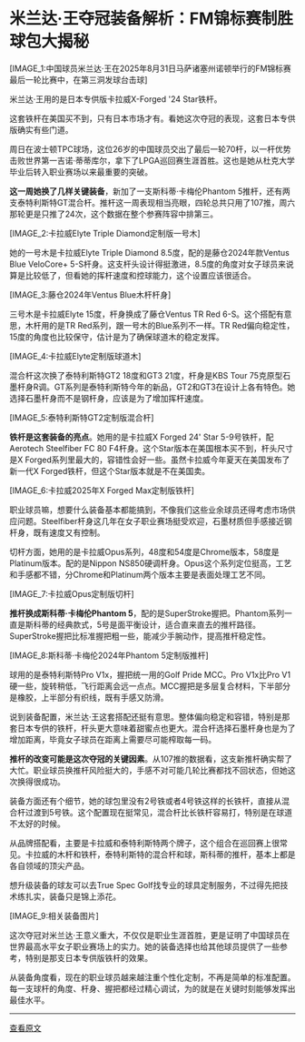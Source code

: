 # 米兰达·王夺冠装备解析：FM锦标赛制胜球包大揭秘

[IMAGE_1:中国球员米兰达·王在2025年8月31日马萨诸塞州诺顿举行的FM锦标赛最后一轮比赛中，在第三洞发球台击球]

米兰达·王用的是日本专供版卡拉威X-Forged '24 Star铁杆。

这套铁杆在美国买不到，只有日本市场才有。看她这次夺冠的表现，这套日本专供版确实有些门道。

周日在波士顿TPC球场，这位26岁的中国球员交出了最后一轮70杆，以一杆优势击败世界第一吉诺·蒂蒂库尔，拿下了LPGA巡回赛生涯首胜。这也是她从杜克大学毕业后转入职业赛场以来最重要的突破。

**这一周她换了几样关键装备**，新加了一支斯科蒂·卡梅伦Phantom 5推杆，还有两支泰特利斯特GT混合杆。推杆这一周表现相当亮眼，四轮总共只用了107推，周六那轮更是只推了24次，这个数据在整个参赛阵容中排第三。

[IMAGE_2:卡拉威Elyte Triple Diamond定制版一号木]

她的一号木是卡拉威Elyte Triple Diamond 8.5度，配的是藤仓2024年款Ventus Blue VeloCore+ 5-S杆身。这支杆头设计得挺激进，8.5度的角度对女子球员来说算是比较低了，但看她的挥杆速度和控球能力，这个设置应该很适合。

[IMAGE_3:藤仓2024年Ventus Blue木杆杆身]

三号木是卡拉威Elyte 15度，杆身换成了藤仓Ventus TR Red 6-S。这个搭配有意思，木杆用的是TR Red系列，跟一号木的Blue系列不一样。TR Red偏向稳定性，15度的角度也比较保守，估计是为了确保球道木的稳定发挥。

[IMAGE_4:卡拉威Elyte定制版球道木]

混合杆这次换了泰特利斯特GT2 18度和GT3 21度，杆身是KBS Tour 75克原型石墨杆身R调。GT系列是泰特利斯特今年的新品，GT2和GT3在设计上各有特色。她选择石墨杆身而不是钢杆身，应该是为了增加挥杆速度。

[IMAGE_5:泰特利斯特GT2定制版混合杆]

**铁杆是这套装备的亮点**。她用的是卡拉威X Forged 24' Star 5-9号铁杆，配Aerotech Steelfiber FC 80 F4杆身。这个Star版本在美国根本买不到，杆头尺寸是X Forged系列里最大的，容错性会好一些。虽然卡拉威今年夏天在美国发布了新一代X Forged铁杆，但这个Star版本就是不在美国卖。

[IMAGE_6:卡拉威2025年X Forged Max定制版铁杆]

职业球员嘛，想要什么装备基本都能搞到，不像我们这些业余球员还得考虑市场供应问题。Steelfiber杆身这几年在女子职业赛场挺受欢迎，石墨材质但手感接近钢杆身，既有速度又有控制。

切杆方面，她用的是卡拉威Opus系列，48度和54度是Chrome版本，58度是Platinum版本。配的是Nippon NS850硬调杆身。Opus这个系列定位挺高，工艺和手感都不错，分Chrome和Platinum两个版本主要是表面处理工艺不同。

[IMAGE_7:卡拉威Opus定制版切杆]

**推杆换成斯科蒂·卡梅伦Phantom 5**，配的是SuperStroke握把。Phantom系列一直是斯科蒂的经典款式，5号是面平衡设计，适合直来直去的推杆路径。SuperStroke握把比标准握把粗一些，能减少手腕动作，提高推杆稳定性。

[IMAGE_8:斯科蒂·卡梅伦2024年Phantom 5定制版推杆]

球用的是泰特利斯特Pro V1x，握把统一用的Golf Pride MCC。Pro V1x比Pro V1硬一些，旋转稍低，飞行距离会远一点点。MCC握把是多层复合材料，下半部分是橡胶，上半部分有织线，既有手感又防滑。

说到装备配置，米兰达·王这套搭配还挺有意思。整体偏向稳定和容错，特别是那套日本专供的铁杆，杆头更大意味着甜蜜点也更大。混合杆选择石墨杆身也是为了增加距离，毕竟女子球员在距离上需要尽可能榨取每一码。

**推杆的改变可能是这次夺冠的关键因素**。从107推的数据看，这支新推杆确实帮了大忙。职业球员换推杆风险挺大的，手感不对可能几轮比赛都找不回状态，但她这次换得很成功。

装备方面还有个细节，她的球包里没有2号铁或者4号铁这样的长铁杆，直接从混合杆过渡到5号铁。这个配置现在挺常见，混合杆比长铁杆容易打，特别是在球道不太好的时候。

从品牌搭配看，主要是卡拉威和泰特利斯特两个牌子，这个组合在巡回赛上很常见。卡拉威的木杆和铁杆，泰特利斯特的混合杆和球，斯科蒂的推杆，基本上都是各自领域的顶尖产品。

想升级装备的球友可以去True Spec Golf找专业的球具定制服务，不过得先把技术练扎实，装备只是锦上添花。

[IMAGE_9:相关装备图片]

这次夺冠对米兰达·王意义重大，不仅仅是职业生涯首胜，更是证明了中国球员在世界最高水平女子职业赛场上的实力。她的装备选择也给其他球员提供了一些参考，特别是那支日本专供版铁杆的效果。

从装备角度看，现在的职业球员越来越注重个性化定制，不再是简单的标准配置。每一支球杆的角度、杆身、握把都经过精心调试，为的就是在关键时刻能够发挥出最佳水平。

---

[查看原文](https://golf.com/gear/miranda-wangs-fm-championship-witb/)